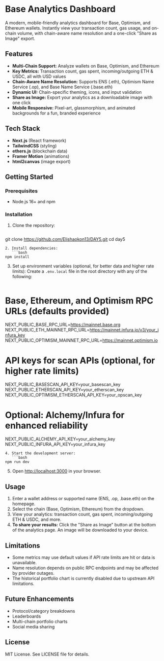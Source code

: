 # Base Analytics Dashboard

A modern, mobile-friendly analytics dashboard for Base, Optimism, and Ethereum wallets. Instantly view your transaction count, gas usage, and on-chain volume, with chain-aware name resolution and a one-click "Share as Image" export.

## Features

- **Multi-Chain Support:** Analyze wallets on Base, Optimism, and Ethereum
- **Key Metrics:** Transaction count, gas spent, incoming/outgoing ETH & USDC, all with USD values
- **Chain-Aware Name Resolution:** Supports ENS (.eth), Optimism Name Service (.op), and Base Name Service (.base.eth)
- **Dynamic UI:** Chain-specific theming, icons, and input validation
- **Share as Image:** Export your analytics as a downloadable image with one click
- **Mobile Responsive:** Pixel-art, glassmorphism, and animated backgrounds for a fun, branded experience

## Tech Stack

- **Next.js** (React framework)
- **TailwindCSS** (styling)
- **ethers.js** (blockchain data)
- **Framer Motion** (animations)
- **html2canvas** (image export)

## Getting Started

### Prerequisites
- Node.js 16+ and npm

### Installation

1. Clone the repository:
   ```bash
git clone https://github.com/Elishaokon13/DAY5.git
cd day5
```
2. Install dependencies:
   ```bash
npm install
```
3. Set up environment variables (optional, for better data and higher rate limits):
   Create a `.env.local` file in the root directory with any of the following:
   ```
# Base, Ethereum, and Optimism RPC URLs (defaults provided)
NEXT_PUBLIC_BASE_RPC_URL=https://mainnet.base.org
NEXT_PUBLIC_ETH_MAINNET_RPC_URL=https://mainnet.infura.io/v3/your_infura_key
NEXT_PUBLIC_OPTIMISM_MAINNET_RPC_URL=https://mainnet.optimism.io

# API keys for scan APIs (optional, for higher rate limits)
NEXT_PUBLIC_BASESCAN_API_KEY=your_basescan_key
NEXT_PUBLIC_ETHERSCAN_API_KEY=your_etherscan_key
NEXT_PUBLIC_OPTIMISM_ETHERSCAN_API_KEY=your_opscan_key

# Optional: Alchemy/Infura for enhanced reliability
NEXT_PUBLIC_ALCHEMY_API_KEY=your_alchemy_key
NEXT_PUBLIC_INFURA_API_KEY=your_infura_key
```
4. Start the development server:
   ```bash
npm run dev
```
5. Open [http://localhost:3000](http://localhost:3000) in your browser.

## Usage

1. Enter a wallet address or supported name (ENS, .op, .base.eth) on the homepage.
2. Select the chain (Base, Optimism, Ethereum) from the dropdown.
3. View your analytics: transaction count, gas spent, incoming/outgoing ETH & USDC, and more.
4. **To share your results:** Click the "Share as Image" button at the bottom of the analytics page. An image will be downloaded to your device.

## Limitations
- Some metrics may use default values if API rate limits are hit or data is unavailable.
- Name resolution depends on public RPC endpoints and may be affected by provider outages.
- The historical portfolio chart is currently disabled due to upstream API limitations.

## Future Enhancements
- Protocol/category breakdowns
- Leaderboards
- Multi-chain portfolio charts
- Social media sharing

## License

MIT License. See LICENSE file for details. 